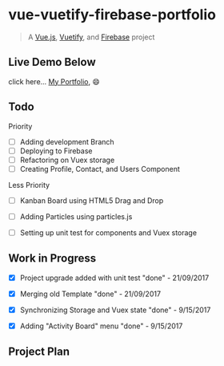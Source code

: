 # vue-vuetify-firebase-portfolio

> A [Vue.js](https://vuejs.org/), [Vuetify](https://vuetifyjs.com/), and [Firebase](https://firebase.google.com/) project

## Live Demo Below
click here... [My Portfolio](https://vuejs.org/), :smile:


## Todo 
Priority
- [ ] Adding development Branch 
- [ ] Deploying to Firebase
- [ ] Refactoring on Vuex storage
- [ ] Creating Profile, Contact, and Users Component

Less Priority
- [ ] Kanban Board using HTML5 Drag and Drop
- [ ] Adding Particles using particles.js
- [ ] Setting up unit test for components and Vuex storage


## Work in Progress
- [x] Project upgrade added with unit test "done" - 21/09/2017
- [X] Merging old Template "done" - 21/09/2017
- [x] Synchronizing Storage and Vuex state "done" - 9/15/2017
- [x] Adding "Activity Board" menu "done" - 9/15/2017


## Project Plan  



